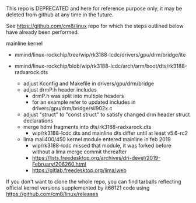 This repo is DEPRECATED and here for reference purpose only,
it may be deleted from github at any time in the future.

See https://github.com/cm8/linux repo for which the steps
outlined below have already been performed.

 mainline kernel
 + mmind/linux-rockchip/tree/wip/rk3188-lcdc/drivers/gpu/drm/bridge/ite
 + mmind/linux-rockchip/blob/wip/rk3188-lcdc/arch/arm/boot/dts/rk3188-radxarock.dts
 
   - adjust Kconfig and Makefile in drivers/gpu/drm/bridge
   - adjust drmP.h header includes
     - drmP.h was split into multiple headers
     - for an example refer to updated includes in drivers/gpu/drm/bridge/sii902x.c
   - adjust "struct" to "const struct" to satisfy changed drm header struct declarations
   - merge hdmi fragments into dts/rk3188-radxarock.dts
     - wip/rk3188-lcdc dts and mainline dts differ until at least v5.6-rc2
   - lima mali400/450 kernel module entered mainline in feb 2019
     - wip/rk3188-lcdc missed that module, it was forked before without a lima merge commit thereafter
     - https://lists.freedesktop.org/archives/dri-devel/2019-February/206260.html
     - https://gitlab.freedesktop.org/lima/web

If you don't want to clone the whole repo, you can find
tarballs reflecting official kernel versions supplemented
by it66121 code using https://github.com/cm8/linux/releases
